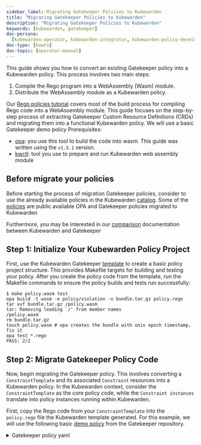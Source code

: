 ```yaml
---
sidebar_label: Migrating Gatekeeper Policies to Kubewarden
title: "Migrating Gatekeeper Policies to Kubewarden"
description: "Migrating Gatekeeper Policies to Kubewarden"
keywords: [kubewarden, gatekeeper]
doc-persona:
  [kubewarden-operator, kubewarden-integrator, kubewarden-policy-developer]
doc-type: [howto]
doc-topic: [operator-manual]
---
```


This guide shows you how to convert an existing Gatekeeper policy into a
Kubewarden policy. This process involves two main steps:

1. Compile the Rego program into a WebAssembly (Wasm) module.
2. Distribute the WebAssembly module as a Kubewarden policy.

Our [Rego policies
tutorial](docs/tutorials/writing-policies/rego/01-intro-rego.md) covers most of
the build process for compiling Rego code into a WebAssembly module. This guide
focuses on the step-by-step process of extracting Gatekeeper Custom Resource
Definitions (CRDs) and migrating them into a functional Kubewarden policy. We
will use a basic Gatekeeper demo policy Prerequisites:

- [opa](https://github.com/open-policy-agent/opa/releases): you use this tool
  to build the code into wasm. This guide was written using the `v1.5.1` version.
- [kwctl](https://github.com/kubewarden/kwctl/releases): tool you use to
  prepare and run Kubewarden web assembly module

## Before migrate your policies

Before starting the process of migration Gatekeeper policies, consider to use
the already available policies in the Kubewarden
[catalog](https://artifacthub.io/packages/search?kind=13). Some of the
[policies](https://github.com/kubewarden/rego-policies-library) are public
available OPA and Gatekeeper policies migrated to Kubewarden

Furthermore, you may be interested in our
[comparison](docs/explanations/comparisons/opa-comparison.md) documentation
between Kubewarden and Gatekeeper

## Step 1: Initialize Your Kubewarden Policy Project

First, use the Kubewarden Gatekeeper
[template](https://github.com/kubewarden/gatekeeper-policy-template) to create
a basic policy project structure. This provides Makefile targets for building
and testing your policy. After you create the policy code from the template,
run the Makefile commands to ensure the policy builds and tests run
successfully:

```console
$ make policy.wasm test
opa build -t wasm -e policy/violation -o bundle.tar.gz policy.rego
tar xvf bundle.tar.gz /policy.wasm
tar: Removing leading `/' from member names
/policy.wasm
rm bundle.tar.gz
touch policy.wasm # opa creates the bundle with unix epoch timestamp, fix it
opa test *.rego
PASS: 2/2
```

## Step 2: Migrate Gatekeeper Policy Code

Now, begin migrating the Gatekeeper policy. This involves converting a
`ConstraintTemplate` and its associated `Constraint` resources into a Kubewarden
policy. In the Kubewarden context, consider the `ConstraintTemplate` as the core
policy code, while the `Constraint instances` translate into policy instances
running within Kubewarden.

First, copy the Rego code from your `ConstraintTemplate` into the `policy.rego`
file the Kubewarden template generated. For this example, we will use the
following basic
[demo policy](https://github.com/open-policy-agent/gatekeeper/blob/896d6620f9c16d7a5d91a74a6a4260db8d735640/demo/basic/demo.sh#L1)
from the Gatekeeper repository.

<details>
<summary> Gatekeeper policy yaml </summary>
```yaml
apiVersion: templates.gatekeeper.sh/v1
kind: ConstraintTemplate
metadata:
  name: k8srequiredlabels
spec:
  crd:
    spec:
      names:
        kind: K8sRequiredLabels
      validation:
        # Schema for the `parameters` field
        openAPIV3Schema:
          type: object
          properties:
            labels:
              type: array
              items:
                type: string
  targets:
    - target: admission.k8s.gatekeeper.sh
      rego: |
        package k8srequiredlabels

        violation[{"msg": msg, "details": {"missing_labels": missing}}] {
          provided := {label | input.review.object.metadata.labels[label]}
          required := {label | label := input.parameters.labels[_]}
          missing := required - provided
          count(missing) > 0
          msg := sprintf("you must provide labels: %v", [missing])
        }

````

</details>

Copy the Rego code snippet from the `rego` field into your `policy.rego` file:

```console
cat gatekeeper/demo/basic/templates/k8srequiredlabels_template.yaml | yq ".spec.targets[0].rego" > policy.rego
````

### Adapt Rego Code for Kubewarden

You need to make sure the `package` name used inside of the Rego code is `policy`.
This is the value expected in many places by the Kubewarden Gatekeeper template.

If you don't change it, you will have errors when building the policy and running its end-to-end tests.

For example, the demo policy we're converting is defined inside of the `k8srequiredlabels` package, this value must be changed to be `policy`.

This is how the contents of the `policy.rego` file have to be:

```rego
package policy

violation[{"msg": msg, "details": {"missing_labels": missing}}] {
provided := {label | input.review.object.metadata.labels[label]}
required := {label | label := input.parameters.labels[_]}
missing := required - provided
count(missing) > 0
msg := sprintf("you must provide labels: %v", [missing])
}
```

Attempting to build the code after this change might reveal new compilation errors:

```console
opa build -t wasm -e policy/violation -o bundle.tar.gz policy.rego
error: load error: 2 errors occurred during loading:
policy.rego:3: rego_parse_error: `if` keyword is required before rule body
policy.rego:3: rego_parse_error: `contains` keyword is required for partial set rules
make: *** [Makefile:4: policy.wasm] Error 1
```

The policy author must fix these errors to allow the `opa` CLI to build the
code successfully. The specific changes may vary depending on the `opa` version
and the original policy code. For this example, as we are migrationg a rego
policy previous the OPA v1, more changes are required. The final `policy.rego`
code looks like this:

```rego
package policy

violation contains {"msg": msg, "details": {"missing_labels": missing}} if {
  provided := {label | input.review.object.metadata.labels[label]}
  required := {label | label := input.parameters.labels[_]}
  missing := required - provided
  count(missing) > 0
  msg = sprintf("you must provide labels: %v", [missing])
}
```

After you adjust the code, build the policy:

```console
$ make policy.wasm
opa build -t wasm -e policy/violation -o bundle.tar.gz policy.rego
tar xvf bundle.tar.gz /policy.wasm
tar: Removing leading `/' from member names
/policy.wasm
rm bundle.tar.gz
touch policy.wasm # opa creates the bundle with unix epoch timestamp, fix it
```

See more information on how to build Gatekeeper policies from our
[tutorial](docs/tutorials/writing-policies/rego/gatekeeper/03-build-and-run.md)

### Rego Policy code and OPA v1.0.0 Compatibility

With the release of OPA (Open Policy Agent) v1.0.0 in December 2024, a
potentially breaking change was introduced regarding Rego policy syntax.

Previously, if for all rule definitions and contains for multi-value rules were
optional; now, they are mandatory. This change affects most older policies.

Here's a summary of what you need to know:

- OPA v1.0.0 Syntax: OPA v1.0.0 mandates the use of if for all rule definitions
  and contains for multi-value rules. Policies not adhering to this syntax will
  break.
- Backward Compatibility: If you need to build older policies that do not use
  the new v1.0.0 syntax, you must provide the --v0-compatible flag to the opa
  build command.
- Gatekeeper Integration: Gatekeeper updated its OPA dependency to v1.0.0 in
  its v3.19.0 release.
- Rego Version in Gatekeeper Templates: Gatekeeper assumes v0 syntax is used
  unless the template explicitly specifies version: "v1" within the source field
  under code.engine: Rego.
- For example, to explicitly use Rego v1 syntax in a Gatekeeper template:

```yaml
targets:
  - target: admission.k8s.gatekeeper.sh
    code:
      - engine: Rego
        source:
          version: "v1"
          rego: |
            # <v1-rego-code>
```

What this means for you:

- If your Rego policy template does NOT specify a version (or implies v0): You
  must either use the `--v0-compatible` flag with the `opa build` command defined
  in the `Makefile` or update your policy to the new v1.0.0 syntax.
- If your Rego policy template explicitly specifies version: "v1": You must use
  a recent version of OPA (v1.0.0 or later), and no special build flags are
  required for the opa build command.

## Step 3: Update and Run Tests

Once your code compiles, you must update and run tests to ensure the policy
functions as expected. The Kubewarden Gatekeeper template includes both Rego
unit tests and end-to-end (e2e) tests using Bats and `kwctl`. You will need to
adapt both sets of tests.

First, update the unit tests in your Rego `policy_test.rego` test file:

```rego
package policy

review_required_labels := {
	"parameters": {"labels": ["test"]},
	"review": {"object": {"metadata": {"labels": {"test": "value"}}}},
}

review_missing_labels := {
	"parameters": {"labels": ["test"]},
	"review": {"object": {"metadata": {"labels": {"other": "value"}}}},
}

test_accept if {
	r = review_required_labels
	res = violation with input as r
	count(res) = 0
}

test_reject if {
	r = review_missing_labels
	res = violation with input as r
	count(res) = 1
}
```

Now, running `make test` should validate your policy:

```
$ make policy.wasm test
opa build -t wasm -e policy/violation -o bundle.tar.gz policy.rego
tar xvf bundle.tar.gz /policy.wasm
tar: Removing leading `/' from member names
/policy.wasm
rm bundle.tar.gz
touch policy.wasm # opa creates the bundle with unix epoch timestamp, fix it
opa test *.rego
PASS: 2/2
```

Next, update the e2e tests file (`e2e.bats`):

```
#!/usr/bin/env bats

@test "accept because required label is present" {
  run kwctl run -e gatekeeper annotated-policy.wasm --settings-path test_data/settings.json --request-path test_data/accept_deploy_request.json

  # this prints the output when one the checks below fails
  echo "output = ${output}"

  # request accepted
  [ "$status" -eq 0 ]
  [ $(expr "$output" : '.*allowed.*true') -ne 0 ]
}

@test "reject because required label is missing" {
run kwctl run -e gatekeeper annotated-policy.wasm --settings-path test_data/settings.json --request-path test_data/reject_deploy_request.json

  # this prints the output when one the checks below fails
  echo "output = ${output}"

  # request rejected
  [ "$status" -eq 0 ]
  [ $(expr "$output" : '.*allowed.*false') -ne 0 ]
  [ $(expr "$output" : '.*message.*you must provide labels: \[test\]') -ne 0 ]
}
```

You'll need to create the `test_data/settings.json` and
`test_data/accept_deploy_request.json` / `test_data/reject_deploy_request.json`
files to support these tests. For example:

<details>
<summary>test_data/settings.json</summary>

```json
{
  "labels": ["test"]
}
```

</details>

<details>
<summary>test_data/accept_deploy_request.json</summary>

```json
{
  "uid": "705ab4f5-6393-11e8-b7cc-42010a800002",
  "kind": {
    "group": "apps",
    "version": "v1",
    "kind": "Deployment"
  },
  "resource": {
    "group": "apps",
    "version": "v1",
    "resource": "deployments"
  },
  "requestKind": {
    "group": "apps",
    "version": "v1",
    "kind": "Deployment"
  },
  "requestResource": {
    "group": "apps",
    "version": "v1",
    "resource": "deployments"
  },
  "name": "sample-deployment",
  "namespace": "default",
  "operation": "CREATE",
  "userInfo": {
    "username": "system:serviceaccount:kube-system:replicaset-controller",
    "uid": "b06b5f63-63a9-11e8-8f3e-42010a800003",
    "groups": [
      "system:serviceaccounts",
      "system:serviceaccounts:kube-system",
      "system:authenticated"
    ]
  },
  "object": {
    "apiVersion": "apps/v1",
    "kind": "Deployment",
    "metadata": {
      "name": "sample-deployment",
      "namespace": "default",
      "labels": {
        "app": "sample-app",
        "test": "value"
      }
    },
    "spec": {
      "replicas": 3,
      "selector": {
        "matchLabels": {
          "app": "sample-app"
        }
      },
      "template": {
        "metadata": {
          "labels": {
            "app": "sample-app"
          }
        },
        "spec": {
          "containers": [
            {
              "name": "main-container",
              "image": "nginx:latest",
              "env": [
                {
                  "name": "ENV_VAR_1",
                  "value": "value1"
                },
                {
                  "name": "ENV_VAR_2",
                  "value": "value2"
                },
                {
                  "name": "ENV_VAR_3",
                  "value": "value3"
                },
                {
                  "name": "ENV_VAR_4",
                  "value": "value4"
                },
                {
                  "name": "ENV_VAR_5",
                  "value": "value5"
                }
              ]
            }
          ]
        }
      }
    }
  },
  "oldObject": null,
  "dryRun": false,
  "options": {
    "kind": "CreateOptions",
    "apiVersion": "meta.k8s.io/v1"
  }
}
```

</details>

<details>
<summary>test_data/reject_deploy_request.json</summary>

```json
{
  "uid": "705ab4f5-6393-11e8-b7cc-42010a800002",
  "kind": {
    "group": "apps",
    "version": "v1",
    "kind": "Deployment"
  },
  "resource": {
    "group": "apps",
    "version": "v1",
    "resource": "deployments"
  },
  "requestKind": {
    "group": "apps",
    "version": "v1",
    "kind": "Deployment"
  },
  "requestResource": {
    "group": "apps",
    "version": "v1",
    "resource": "deployments"
  },
  "name": "sample-deployment",
  "namespace": "default",
  "operation": "CREATE",
  "userInfo": {
    "username": "system:serviceaccount:kube-system:replicaset-controller",
    "uid": "b06b5f63-63a9-11e8-8f3e-42010a800003",
    "groups": [
      "system:serviceaccounts",
      "system:serviceaccounts:kube-system",
      "system:authenticated"
    ]
  },
  "object": {
    "apiVersion": "apps/v1",
    "kind": "Deployment",
    "metadata": {
      "name": "sample-deployment",
      "namespace": "default",
      "labels": {
        "app": "sample-app"
      }
    },
    "spec": {
      "replicas": 3,
      "selector": {
        "matchLabels": {
          "app": "sample-app"
        }
      },
      "template": {
        "metadata": {
          "labels": {
            "app": "sample-app"
          }
        },
        "spec": {
          "containers": [
            {
              "name": "main-container",
              "image": "nginx:latest",
              "env": [
                {
                  "name": "ENV_VAR_1",
                  "value": "value1"
                },
                {
                  "name": "ENV_VAR_2",
                  "value": "value2"
                },
                {
                  "name": "ENV_VAR_3",
                  "value": "value3"
                },
                {
                  "name": "ENV_VAR_4",
                  "value": "value4"
                },
                {
                  "name": "ENV_VAR_5",
                  "value": "value5"
                }
              ]
            }
          ]
        }
      }
    }
  },
  "oldObject": null,
  "dryRun": false,
  "options": {
    "kind": "CreateOptions",
    "apiVersion": "meta.k8s.io/v1"
  }
}
```

</details>

Check if the e2e tests are passing:

```console
$ make e2e-tests
bats e2e.bats
e2e.bats
  ✓ accept because required label is present
  ✓ reject because required label is missing
```

:::important Important Note on Policy Parameters
The policy parameters (e.g., labels in
this example) originate from the policy settings. This allows you to deploy
multiple instances of the same policy with different parameters/settings,
similar to how Constraints function in Gatekeeper.
:::

## Step 4: Prepare `metadata.yml` for Distribution

Now that you have a functional policy, prepare the `metadata.yml` file for
distribution. This file defines annotations with the policy description,
author, license, and other essential information. Crucially, it defines the
`rules` that specify which resources and verbs the policy can validate. This
information drives the `kwctl scaffold` command to generate the manifest for
deploying the policy in your cluster.

Gatekeeper's `Constraints` CRDs, which are instances of policies defined in
`ConstraintTemplates`, specify which resources a policy instance evaluates.
Therefore, if you have existing `Constraints` that apply a `ConstraintTemplat`,
they offer a good reference for the resources you should define in your
`metadata.yml` file. For instance, in the Gatekeeper example used earlier, the
`K8sRequiredLabels` `Constraint` created from the `k8srequiredlabels`
`ConstraintTemplate` applies to `Namespaces`:

```yaml
apiVersion: constraints.gatekeeper.sh/v1beta
kind: K8sRequiredLabels
metadata:
  name: ns-must-have-gk
spec:
  match:
    kinds:
      - apiGroups: [""]
        kinds: ["Namespace"]
  parameters:
    labels: ["gatekeeper"]
```

Based on this, update the `rules` section of your `metadata.yml` to include a new
`rule` for validating `namespaces` during `CREATE` and `UPDATE` operations:

```yaml
rules:
  - apiGroups: ["apps"]
    apiVersions: ["v1"]
    resources: ["deployments"]
    operations: ["CREATE", "UPDATE"]
  - apiGroups: [""]
    apiVersions: ["v1"]
    resources: ["namespaces"]
    operations: ["CREATE", "UPDATE"]
mutating: false
contextAware: false
executionMode: gatekeeper
# Consider the policy for the background audit scans. Default is true. Note the
# intrinsic limitations of the background audit feature on docs.kubewarden.io;
# If your policy hits any limitations, set to false for the audit feature to
# skip this policy and not generate false positives.
backgroundAudit: true
annotations:
  # artifacthub specific:
  io.artifacthub.displayName: Policy Name
  io.artifacthub.resources: Pod
  io.artifacthub.keywords: pod, cool policy, kubewarden
  io.kubewarden.policy.ociUrl: ghcr.io/yourorg/policies/policy-name # must match release workflow oci-target
  # kubewarden specific:
  io.kubewarden.policy.title: policy-name
  io.kubewarden.policy.version: 0.0.1-unreleased
  io.kubewarden.policy.description: Short description
  io.kubewarden.policy.author: "Author name <author-email@example.com>"
  io.kubewarden.policy.url: https://github.com/yourorg/policy-name
  io.kubewarden.policy.source: https://github.com/yourorg/policy-name
  io.kubewarden.policy.license: Apache-2.0
  # The next two annotations are used in the policy report generated by the
  # Audit scanner. Severity indicates policy check result criticality and
  # Category indicates policy category. See more here at docs.kubewarden.io
  io.kubewarden.policy.severity: medium # one of info, low, medium, high, critical. See docs.
  io.kubewarden.policy.category: Resource validation
```

Now, your policy is ready to be distributed and deployed. Refer to the
[Publishing the
policy](docs/tutorials/writing-policies/rego/gatekeeper/04-distribute.md#pushing-the-policy)
section from our tutorial to learn how to push it to a remote registry.

You can scaffold the policy manifest using `kwctl`:

```console
$ kwctl scaffold manifest --type ClusterAdmissionPolicy annotated-policy.wasm
apiVersion: policies.kubewarden.io/v1
kind: ClusterAdmissionPolicy
metadata:
  annotations:
    io.kubewarden.policy.category: Resource validation
    io.kubewarden.policy.severity: medium
  name: policy-name
spec:
  module: file:///home/jvanz/SUSE/mygatekeeperpolicy/annotated-policy.wasm
  settings: {}
  rules:
  - apiGroups:
    - apps
    apiVersions:
    - v1
    resources:
    - deployments
    operations:
    - CREATE
    - UPDATE
  - apiGroups:
    - ''
    apiVersions:
    - v1
    resources:
    - namespaces
    operations:
    - CREATE
    - UPDATE
  mutating: false
```

**Define Policy Settings**

Note that this policy has parameters, which Gatekeeper defines within the
`Constraint`. You need to update the `settings` section in the generated Kubewarden
policy manifest to include these required parameters. In the following example,
beyond defining the settings, let's test the policy from OCI registry:

```yaml
apiVersion: policies.kubewarden.io/v1
kind: ClusterAdmissionPolicy
metadata:
  annotations:
    io.kubewarden.policy.category: Resource validation
    io.kubewarden.policy.severity: medium
  name: policy-name
spec:
  module: registry://ghcr.io/jvanz/policies/mygatekeeperpolicy:latest
  settings:
    labels:
      - "gatekeeper"
  rules:
    - apiGroups:
        - apps
      apiVersions:
        - v1
      resources:
        - deployments
      operations:
        - CREATE
        - UPDATE
    - apiGroups:
        - ""
      apiVersions:
        - v1
      resources:
        - namespaces
      operations:
        - CREATE
        - UPDATE
  mutating: false
```

Try to deploy a namespace missing the required `gatekeeper` label:

```console
kubectl apply -f - <<EOF
apiVersion: v1
kind: Namespace
metadata:
  name: your-namespace-name
  labels:
    purpose: demo
EOF
Error from server: error when creating "STDIN": admission webhook "clusterwide-policy-name.kubewarden.admission" denied the request: you must provide labels: [gatekeeper]
```

And another namespace with the required label:

```console
kubectl apply -f - <<EOF
apiVersion: v1
kind: Namespace
metadata:
  name: your-namespace-name
  labels:
    purpose: demo
    gatekeeper: test
EOF

namespace/your-namespace-name created
```
